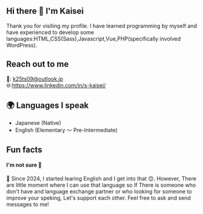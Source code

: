 ## Hi there 👋 I'm Kaisei
Thank you for visiting my profile. I have learned programming by myself and have experienced to develop some languages:HTML,CSS(Sass),Javascript,Vue,PHP(specifically involved WordPress).

## Reach out to me
📩: k25ts09@outlook.jp  
🌐:https://www.linkedin.com/in/s-kaisei/

## 🌍 Languages I speak
- Japanese (Native)  
- English (Elementary ～ Pre-Intermediate)

## Fun facts
#### I'm not sure 🤔 
🌱 Since 2024, I started learing English and I get into that 😊. However, There are little moment where I can use that language so If There is someone who don't have and language exchange partner or who looking for someone to improve your speking, Let's support each other. Feel free to ask and send messages to me!

<!--
**k-datacloud/k-datacloud** is a ✨ _special_ ✨ repository because its `README.md` (this file) appears on your GitHub profile.

Here are some ideas to get you started:

- 🔭 I’m currently working on ...
- 🌱 I’m currently learning ...
- 👯 I’m looking to collaborate on ...
- 🤔 I’m looking for help with ...
- 💬 Ask me about ...
- 📫 How to reach me: ...
- 😄 Pronouns: ...
- ⚡ Fun fact: ...
-->

